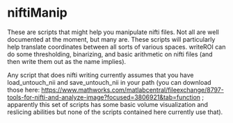 # niftiManip
These are scripts that might help you manipulate nifti files. Not all are well documented at the moment, but many are. These scripts will particularly help translate coordinates between all sorts of various spaces. writeROI can do some thresholding, binarizing, and basic arithmetic on nifti files (and then write them out as the name implies). 

Any script that does nifti writing currently assumes that you have load_untouch_nii and save_untouch_nii in your path (you can download those here: https://www.mathworks.com/matlabcentral/fileexchange/8797-tools-for-nifti-and-analyze-image?focused=3806921&tab=function ; apparently this set of scripts has some basic volume visualization and reslicing abilities but none of the scripts contained here currently use that). 

